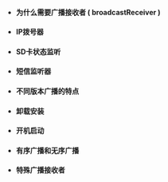 #### 

* #### 为什么需要广播接收者 \( broadcastReceiver \)
* #### IP拨号器
* #### SD卡状态监听
* #### 短信监听器
* #### 不同版本广播的特点
* #### 卸载安装
* #### 开机启动
* #### 有序广播和无序广播
* #### 特殊广播接收者



